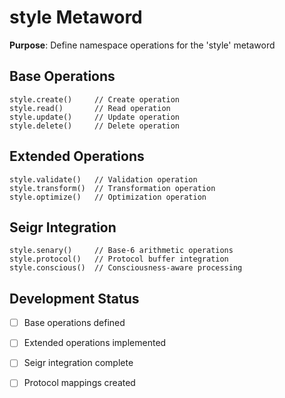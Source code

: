 # style Metaword

**Purpose**: Define namespace operations for the 'style' metaword

## Base Operations

```hyphos
style.create()     // Create operation
style.read()       // Read operation  
style.update()     // Update operation
style.delete()     // Delete operation
```

## Extended Operations

```hyphos
style.validate()   // Validation operation
style.transform()  // Transformation operation
style.optimize()   // Optimization operation
```

## Seigr Integration

```hyphos
style.senary()     // Base-6 arithmetic operations
style.protocol()   // Protocol buffer integration
style.conscious()  // Consciousness-aware processing
```

## Development Status

- [ ] Base operations defined
- [ ] Extended operations implemented  
- [ ] Seigr integration complete
- [ ] Protocol mappings created

